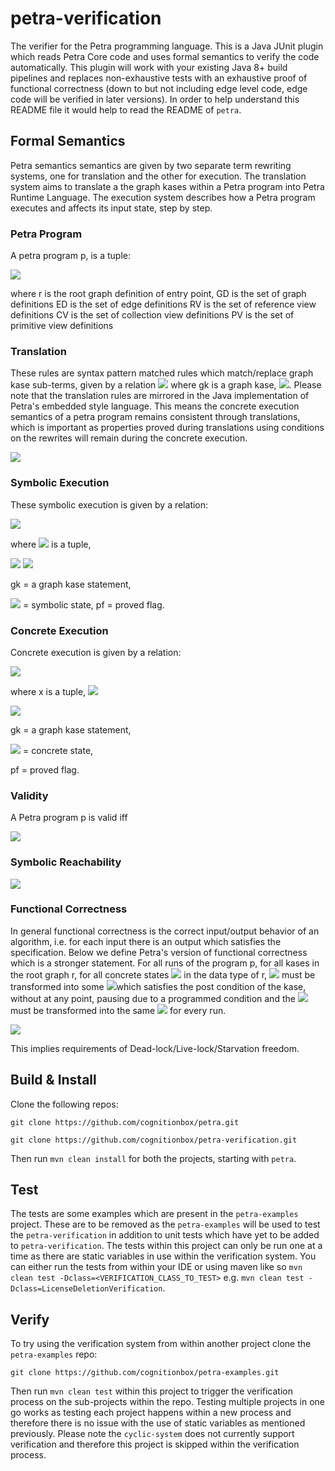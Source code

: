 # petra-verification
The verifier for the Petra programming language.
This is a Java JUnit plugin which reads Petra Core code and uses formal semantics to verify the code automatically. This plugin will work with your existing Java 8+ build pipelines and replaces non-exhaustive tests with an exhaustive proof of functional correctness (down to but not including edge level code, edge code will be verified in later versions).
In order to help understand this README file it would help to read the README of ```petra```.

## Formal Semantics ##
Petra semantics semantics are given by two separate term rewriting systems, one for translation and the other for execution.
The translation system aims to translate a the graph kases within a Petra program into Petra Runtime Language. 
The execution system describes how a Petra program executes and affects its input state, step by step.

### Petra Program ###
A petra program p, is a tuple:

<img src="https://render.githubusercontent.com/render/math?math=<r, GD,  ED,  RV,  CV,  PV>">

where
r is the root graph definition of entry point,
GD is the set of graph definitions
ED is the set of edge definitions
RV is the set of reference view definitions
CV is the set of collection view definitions
PV is the set of primitive view definitions

### Translation ###
These rules are syntax pattern matched rules which match/replace graph kase sub-terms, given by a relation
<img src="https://render.githubusercontent.com/render/math?math=\xrightarrow{trans}"> where gk is a graph kase,
<img src="https://render.githubusercontent.com/render/math?math=gk \in GK">. 
Please note that the translation rules are mirrored in the Java implementation of Petra's embedded style language. 
This means the concrete execution semantics of a petra program remains consistent through translations, 
which is important as properties proved during translations using conditions on the rewrites will remain during the concrete execution.

<img src="https://render.githubusercontent.com/render/math?math=\xrightarrow{trans} \ \subset GK \times GK">

### Symbolic Execution ###
These symbolic execution is given by a relation:

<img src="https://render.githubusercontent.com/render/math?math=\xrightarrow{sym} \ \subset \Sigma \times \Sigma">

where <img src="https://render.githubusercontent.com/render/math?math=\sigma"> is a tuple,

<img src="https://render.githubusercontent.com/render/math?math=\sigma \in \Sigma">
<img src="https://render.githubusercontent.com/render/math?math=<gk, \alpha, pf>">

gk = a graph kase statement,

<img src="https://render.githubusercontent.com/render/math?math=\alpha"> = symbolic state,
pf = proved flag.

### Concrete Execution ###
Concrete execution is given by a relation:

<img src="https://render.githubusercontent.com/render/math?math=\xrightarrow{conc} \ \subset X \times X">

where x is a tuple, <img src="https://render.githubusercontent.com/render/math?math=x \in X">

<img src="https://render.githubusercontent.com/render/math?math=<gk, \gamma, pf>">

gk = a graph kase statement,

<img src="https://render.githubusercontent.com/render/math?math=\gamma"> = concrete state,

pf = proved flag.

### Validity ###
A Petra program p is valid iff

<img src="https://render.githubusercontent.com/render/math?math=\forall gd \in GD \ \forall k \in kases(gd) , \ k \xrightarrow{trans}* \ k'">

### Symbolic Reachability ###

<img src="https://render.githubusercontent.com/render/math?math=\forall k \in kasesRecursively(r) \ \forall \alpha \in \mathrm{A}(view(graph(k))) , \ <k',\alpha,F>\xrightarrow{symb}*<k'',\alpha', T> \ given, \ k \xrightarrow{trans}* \ k'">

### Functional Correctness ###
In general functional correctness is the correct input/output behavior of an algorithm, i.e. for each input there is an output which satisfies the specification.
Below we define Petra's version of functional correctness which is a stronger statement.
For all runs of the program p, for all kases in the root graph r, for all concrete states <img src="https://render.githubusercontent.com/render/math?math=\gamma"> in the data type of r,
<img src="https://render.githubusercontent.com/render/math?math=\gamma"> must be transformed into some <img src="https://render.githubusercontent.com/render/math?math=\gamma'">which satisfies the post condition of the kase, without at any point, pausing due to a programmed condition and
the <img src="https://render.githubusercontent.com/render/math?math=\gamma"> must be transformed into the same <img src="https://render.githubusercontent.com/render/math?math=\gamma'"> for every run.

<img src="https://render.githubusercontent.com/render/math?math=\forall \rho \in \Rho \ \forall k \in kases(r) \ \forall \gamma \in \Gamma(data(graph(k))) , \ <k',\gamma,F>\xrightarrow{conc}*<k'',\gamma', T> \ given, \ k \xrightarrow{trans}* \ k'">

This implies requirements of Dead-lock/Live-lock/Starvation freedom.

## Build & Install ##
Clone the following repos:

```git clone https://github.com/cognitionbox/petra.git```

```git clone https://github.com/cognitionbox/petra-verification.git```

Then run ```mvn clean install``` for both the projects, starting with ```petra```.

## Test ##
The tests are some examples which are present in the ```petra-examples``` project.
These are to be removed as the ```petra-examples``` will be used to test the ```petra-verification``` in addition
to unit tests which have yet to be added to ```petra-verification```.
The tests within this project can only be run one at a time as there are static variables in use within the verification system. 
You can either run the tests from within your IDE or using maven like so ```mvn clean test -Dclass=<VERIFICATION_CLASS_TO_TEST>``` e.g.
```mvn clean test -Dclass=LicenseDeletionVerification```.

## Verify ##
To try using the verification system from within another project clone the ```petra-examples``` repo:

```git clone https://github.com/cognitionbox/petra-examples.git```

Then run ```mvn clean test``` within this project to trigger the verification process on the sub-projects within the repo.
Testing multiple projects in one go works as testing each project happens within a new process and therefore there is no issue with the use of static variables as mentioned previously.
Please note the ```cyclic-system``` does not currently support verification and therefore this project is skipped within the verification process.